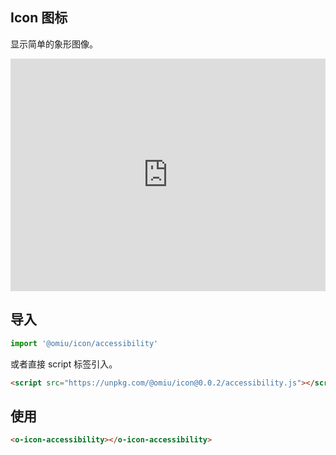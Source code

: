 ## Icon 图标 

显示简单的象形图像。

<iframe height="372" style="width: 100%;" scrolling="yes" title="OMIU Link" src="https://tencent.github.io/omi/components/icon/demos/icon.html" frameborder="no" allowtransparency="true" allowfullscreen="true" loading="lazy">
</iframe>

## 导入

```js
import '@omiu/icon/accessibility'
```

或者直接 script 标签引入。


```html
<script src="https://unpkg.com/@omiu/icon@0.0.2/accessibility.js"></script> 
```

## 使用

```html
<o-icon-accessibility></o-icon-accessibility>
```

